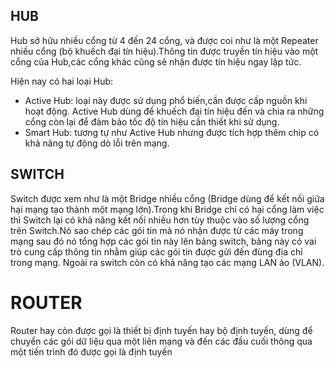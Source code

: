 ## HUB

Hub sở hữu nhiều cổng từ 4 đến 24 cổng, và được coi như là một Repeater nhiều cổng (bộ khuếch đại tín hiệu).Thông tin được truyền tín hiệu vào một cổng của Hub,các cổng khác cũng sẽ nhận được tín hiệu ngay lập tức.

Hiện nay có hai loại Hub:
- Active Hub: loại này được sử dụng phổ biến,cần được cấp nguồn khi hoạt động. Active Hub dùng để khuếch đại tín hiệu đến và chia ra những cổng còn lại để đảm bảo tốc độ tín hiệu cần thiết khi sử dụng.
- Smart Hub: tương tự như Active Hub nhưng được tích hợp thêm chip có khả năng tự động dò lỗi trên mạng.

## SWITCH

Switch được xem như là một Bridge nhiều cổng (Bridge dùng để kết nối giữa hại mạng tạo thành một mạng lớn).Trong khi Bridge chỉ có hại cổng làm việc thì Switch lại có khả năng kết nối nhiều hơn tùy thuộc vào số lượng cổng trên Switch.Nó sao chép các gói tin mà nó nhận được từ các máy trong mạng sau đó nó tổng hợp các gói tin này lên bảng switch, bảng này có vai trò cung cấp thông tin nhằm giúp các  gói tin được gửi đến đùng địa chỉ trong mạng. Ngoài ra switch còn có khả năng tạo các mạng LAN ảo (VLAN).

# ROUTER

Router hay còn được gọi là thiết bị định tuyến hay bộ định tuyến, dùng để chuyển các gói dữ liệu qua một liên mạng và đến các đầu cuối thông qua một tiến trình đó được gọi là định tuyến
